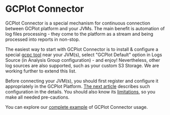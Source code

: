 # GCPlot Connector

GCPlot Connector is a special mechanism for continuous connection between GCPlot platform and your JVMs. The main benefit is automation of log files processing  - they come to the platform as a stream and being processed into reports in non-stop.

The easiest way to start with GCPlot Connector is to install & configure a special [gcpc tool](/log-files-processing/connector-installation-and-configuration.md) near your JVM\(s\), select "GCPlot Default" option in Logs Source \(in Analysis Group configuration\) - and enjoy! Nevertheless, other log sources are also supported, such as your custom S3 Storage. We are working further to extend this list.

Before connecting your JVM\(s\), you should first register and configure it appropriately in the GCPlot Platform. [The next article](/log-files-processing/configuring-analyze.md) describes such configuration in the details. You should also know its [limitations](/log-files-processing/troubleshooting.md), so you make all needed pre-cautions.

You can explore our [complete example](/log-files-processing/example.md) of GCPlot Connector usage.

